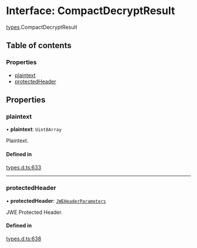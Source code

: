 # Interface: CompactDecryptResult

[types](../modules/types.md).CompactDecryptResult

## Table of contents

### Properties

- [plaintext](types.CompactDecryptResult.md#plaintext)
- [protectedHeader](types.CompactDecryptResult.md#protectedheader)

## Properties

### plaintext

• **plaintext**: `Uint8Array`

Plaintext.

#### Defined in

[types.d.ts:633](https://github.com/panva/jose/blob/v3.15.4/src/types.d.ts#L633)

___

### protectedHeader

• **protectedHeader**: [`JWEHeaderParameters`](types.JWEHeaderParameters.md)

JWE Protected Header.

#### Defined in

[types.d.ts:638](https://github.com/panva/jose/blob/v3.15.4/src/types.d.ts#L638)
